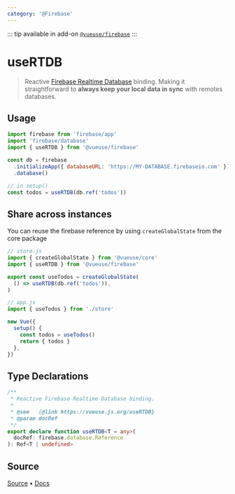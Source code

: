 ```yaml
---
category: '@Firebase'
---
```


<!--DEMO_STARTS--><!--DEMO_ENDS-->

<!--HEAD_STARTS-->
::: tip
available in add-on [`@vueuse/firebase`](/firebase/)
:::

<!--HEAD_ENDS-->


# useRTDB

> Reactive [Firebase Realtime Database](https://firebase.google.com/docs/database) binding. Making it straightforward to **always keep your local data in sync** with remotes databases.

## Usage

```js
import firebase from 'firebase/app'
import 'firebase/database'
import { useRTDB } from '@vueuse/firebase'

const db = firebase
  .initializeApp({ databaseURL: 'https://MY-DATABASE.firebaseio.com' })
  .database()

// in setup()
const todos = useRTDB(db.ref('todos'))
```

## Share across instances

You can reuse the firebase reference by using `createGlobalState` from the core package

```js
// store.js
import { createGlobalState } from '@vueuse/core'
import { useRTDB } from '@vueuse/firebase'

export const useTodos = createGlobalState(
  () => useRTDB(db.ref('todos')),
)
```

```js
// app.js
import { useTodos } from './store'

new Vue({
  setup() {
    const todos = useTodos()
    return { todos }
  },
})
```


<!--FOOTER_STARTS-->
## Type Declarations

```typescript
/**
 * Reactive Firebase Realtime Database binding.
 *
 * @see   {@link https://vueuse.js.org/useRTDB}
 * @param docRef
 */
export declare function useRTDB<T = any>(
  docRef: firebase.database.Reference
): Ref<T | undefined>
```

## Source

[Source](https://github.com/antfu/vueuse/blob/master/packages/firebase/useRTDB/index.ts) • [Docs](https://github.com/antfu/vueuse/blob/master/packages/firebase/useRTDB/index.md)


<!--FOOTER_ENDS-->
